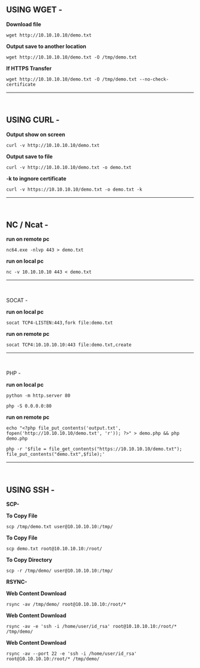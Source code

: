 USING WGET -
------------------------------------------------------------------------------------------------------------------

**Download file**
    
    wget http://10.10.10.10/demo.txt

**Output save to another location**
    
    wget http://10.10.10.10/demo.txt -O /tmp/demo.txt

**If HTTPS Transfer**
    
    wget http://10.10.10.10/demo.txt -O /tmp/demo.txt --no-check-certificate
------------------------------------------------------------------------------------------------------------------

</br>

USING CURL -
------------------------------------------------------------------------------------------------------------------

**Output show on screen**
    
    curl -v http://10.10.10.10/demo.txt

**Output save to file**
    
    curl -v http://10.10.10.10/demo.txt -o demo.txt

**-k to ingnore certificate**
    
    curl -v https://10.10.10.10/demo.txt -o demo.txt -k
------------------------------------------------------------------------------------------------------------------

</br>

NC / Ncat -
------------------------------------------------------------------------------------------------------------------

**run on remote pc**
    
    nc64.exe -nlvp 443 > demo.txt

**run on local pc**
    
    nc -v 10.10.10.10 443 < demo.txt
------------------------------------------------------------------------------------------------------------------

</br>

SOCAT -

**run on local pc**
    
    socat TCP4-LISTEN:443,fork file:demo.txt

**run on remote pc**
    
    socat TCP4:10.10.10.10:443 file:demo.txt,create
------------------------------------------------------------------------------------------------------------------

</br>

PHP -

**run on local pc**
    
    python -m http.server 80

    php -S 0.0.0.0:80

**run on remote pc**
    
    echo "<?php file_put_contents('output.txt', fopen('http://10.10.10.10/demo.txt', 'r')); ?>" > demo.php && php demo.php

    php -r '$file = file_get_contents("https://10.10.10.10/demo.txt"); file_put_contents("demo.txt",$file);'
------------------------------------------------------------------------------------------------------------------

</br>

USING SSH - 
------------------------------------------------------------------------------------------------------------------

**SCP-**

**To Copy File**
    
    scp /tmp/demo.txt user@10.10.10.10:/tmp/

**To Copy File**

    scp demo.txt root@10.10.10.10:/root/

**To Copy Directory**

    scp -r /tmp/demo/ user@10.10.10.10:/tmp/

**RSYNC-**

**Web Content Download**
    
    rsync -av /tmp/demo/ root@10.10.10.10:/root/*

**Web Content Download**

    rsync -av -e 'ssh -i /home/user/id_rsa' root@10.10.10.10:/root/* /tmp/demo/

**Web Content Download**

    rsync -av --port 22 -e 'ssh -i /home/user/id_rsa' root@10.10.10.10:/root/* /tmp/demo/
